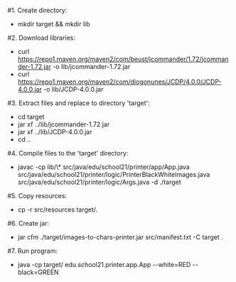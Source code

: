 #1. Create directory:
- mkdir target && mkdir lib

#2. Download libraries:
-    curl https://repo1.maven.org/maven2/com/beust/jcommander/1.72/jcommander-1.72.jar -o lib/jcommander-1.72.jar
-    curl https://repo1.maven.org/maven2/com/diogonunes/JCDP/4.0.0/JCDP-4.0.0.jar -o lib/JCDP-4.0.0.jar

#3. Extract files and replace to directory 'target':
- cd target
- jar xf ../lib/jcommander-1.72.jar
- jar xf ../lib/JCDP-4.0.0.jar
- cd ..


#4. Compile files to the 'target' directory:
- javac -cp lib/\\* src/java/edu/school21/printer/app/App.java src/java/edu/school21/printer/logic/PrinterBlackWhiteImages.java src/java/edu/school21/printer/logic/Args.java -d ./target

#5. Copy resources:
- cp -r src/resources target/.

#6. Create jar:
- jar cfm ./target/images-to-chars-printer.jar src/manifest.txt -C target .

#7. Run program:
- java -cp target/ edu.school21.printer.app.App --white=RED --black=GREEN
